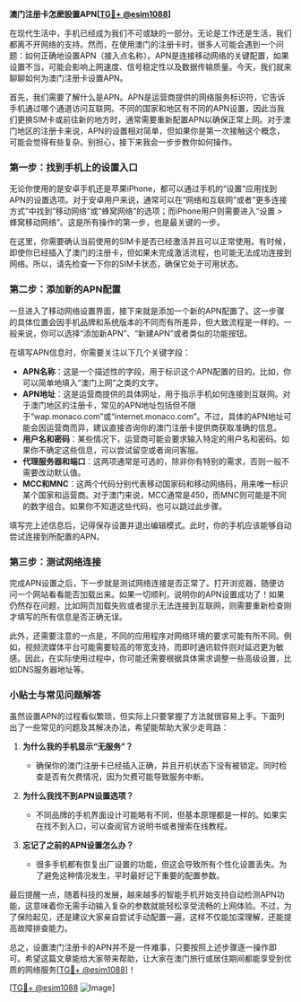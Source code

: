 **澳门注册卡怎麽設置APN[[TG💪+ @esim1088](https://t.me/s/esim1088)]**

在现代生活中，手机已经成为我们不可或缺的一部分。无论是工作还是生活，我们都离不开网络的支持。然而，在使用澳门的注册卡时，很多人可能会遇到一个问题：如何正确地设置APN（接入点名称）。APN是连接移动网络的关键配置，如果设置不当，可能会影响上网速度、信号稳定性以及数据传输质量。今天，我们就来聊聊如何为澳门注册卡设置APN。

首先，我们需要了解什么是APN。APN是运营商提供的网络服务标识符，它告诉手机通过哪个通道访问互联网。不同的国家和地区有不同的APN设置，因此当我们更换SIM卡或前往新的地方时，通常需要重新配置APN以确保正常上网。对于澳门地区的注册卡来说，APN的设置相对简单，但如果你是第一次接触这个概念，可能会觉得有些复杂。别担心，接下来我会一步步教你如何操作。

### **第一步：找到手机上的设置入口**
无论你使用的是安卓手机还是苹果iPhone，都可以通过手机的“设置”应用找到APN的设置选项。对于安卓用户来说，通常可以在“网络和互联网”或者“更多连接方式”中找到“移动网络”或“蜂窝网络”的选项；而iPhone用户则需要进入“设置 > 蜂窝移动网络”。这是所有操作的第一步，也是最关键的一步。

在这里，你需要确认当前使用的SIM卡是否已经激活并且可以正常使用。有时候，即使你已经插入了澳门的注册卡，但如果未完成激活流程，也可能无法成功连接到网络。所以，请先检查一下你的SIM卡状态，确保它处于可用状态。

### **第二步：添加新的APN配置**
一旦进入了移动网络设置界面，接下来就是添加一个新的APN配置了。这一步骤的具体位置会因手机品牌和系统版本的不同而有所差异，但大致流程是一样的。一般来说，你可以选择“添加新APN”、“新建APN”或者类似的功能按钮。

在填写APN信息时，你需要关注以下几个关键字段：

- **APN名称**：这是一个描述性的字段，用于标识这个APN配置的目的。比如，你可以简单地填入“澳门上网”之类的文字。
- **APN地址**：这是运营商提供的具体网址，用于指示手机如何连接到互联网。对于澳门地区的注册卡，常见的APN地址包括但不限于“wap.monaco.com”或“internet.monaco.com”。不过，具体的APN地址可能会因运营商而异，建议直接咨询你的澳门注册卡提供商获取准确的信息。
- **用户名和密码**：某些情况下，运营商可能会要求输入特定的用户名和密码。如果你不确定这些信息，可以尝试留空或者询问客服。
- **代理服务器和端口**：这两项通常是可选的，除非你有特别的需求，否则一般不需要改动默认值。
- **MCC和MNC**：这两个代码分别代表移动国家码和移动网络码，用来唯一标识某个国家和运营商。对于澳门来说，MCC通常是450，而MNC则可能是不同的数字组合。如果你不知道这些代码，也可以跳过此步骤。

填写完上述信息后，记得保存设置并退出编辑模式。此时，你的手机应该能够自动尝试连接到所配置的APN。

### **第三步：测试网络连接**
完成APN设置之后，下一步就是测试网络连接是否正常了。打开浏览器，随便访问一个网站看看能否加载出来。如果一切顺利，说明你的APN设置成功了！如果仍然存在问题，比如网页加载失败或者提示无法连接到互联网，则需要重新检查刚才填写的所有信息是否正确无误。

此外，还需要注意的一点是，不同的应用程序对网络环境的要求可能有所不同。例如，视频流媒体平台可能需要较高的带宽支持，而即时通讯软件则对延迟更为敏感。因此，在实际使用过程中，你可能还需要根据具体需求调整一些高级设置，比如DNS服务器地址等。

### **小贴士与常见问题解答**
虽然设置APN的过程看似繁琐，但实际上只要掌握了方法就很容易上手。下面列出了一些常见的问题及其解决办法，希望能帮助大家少走弯路：

1. **为什么我的手机显示“无服务”？**
   - 确保你的澳门注册卡已经插入正确，并且开机状态下没有被锁定。同时检查是否有欠费情况，因为欠费可能导致服务中断。

2. **为什么我找不到APN设置选项？**
   - 不同品牌的手机界面设计可能略有不同，但基本原理都是一样的。如果实在找不到入口，可以查阅官方说明书或者搜索在线教程。

3. **忘记了之前的APN设置怎么办？**
   - 很多手机都有恢复出厂设置的功能，但这会导致所有个性化设置丢失。为了避免这种情况发生，平时最好记下重要的配置参数。

最后提醒一点，随着科技的发展，越来越多的智能手机开始支持自动检测APN功能，这意味着你无需手动输入复杂的参数就能轻松享受流畅的上网体验。不过，为了保险起见，还是建议大家亲自尝试手动配置一遍，这样不仅能加深理解，还能提高故障排查能力。

总之，设置澳门注册卡的APN并不是一件难事，只要按照上述步骤逐一操作即可。希望这篇文章能给大家带来帮助，让大家在澳门旅行或居住期间都能享受到优质的网络服务[[TG💪+ @esim1088](https://t.me/s/esim1088)]！

[[TG💪+ @esim1088](https://t.me/s/esim1088) ![Image](https://i.postimg.cc/4NQfJmqS/Snipaste-2025-05-13-00-14-12.png)]